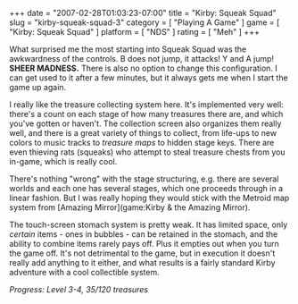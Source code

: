 +++
date = "2007-02-28T01:03:23-07:00"
title = "Kirby: Squeak Squad"
slug = "kirby-squeak-squad-3"
category = [ "Playing A Game" ]
game = [ "Kirby: Squeak Squad" ]
platform = [ "NDS" ]
rating = [ "Meh" ]
+++

What surprised me the most starting into Squeak Squad was the awkwardness of the controls.  B does not jump, it attacks!  Y and A jump!  <b>SHEER MADNESS.</b>  There is also no option to change this configuration.  I can get used to it after a few minutes, but it always gets me when I start the game up again.

I really like the treasure collecting system here.  It's implemented very well: there's a count on each stage of how many treasures there are, and which you've gotten or haven't.  The collection screen also organizes them really well, and there is a great variety of things to collect, from life-ups to new colors to music tracks to <i>treasure maps</i> to hidden stage keys.  There are even thieving rats (squeaks) who attempt to steal treasure chests from you in-game, which is really cool.

There's nothing "wrong" with the stage structuring, e.g. there are several worlds and each one has several stages, which one proceeds through in a linear fashion.  But I was really hoping they would stick with the Metroid map system from [Amazing Mirror](game:Kirby & the Amazing Mirror).

The touch-screen stomach system is pretty weak.  It has limited space, only <i>certain</i> items - ones in bubbles - can be retained in the stomach, and the ability to combine items rarely pays off.  Plus it empties out when you turn the game off.  It's not detrimental to the game, but in execution it doesn't really add anything to it either, and what results is a fairly standard Kirby adventure with a cool collectible system.

<i>Progress: Level 3-4, 35/120 treasures</i>
